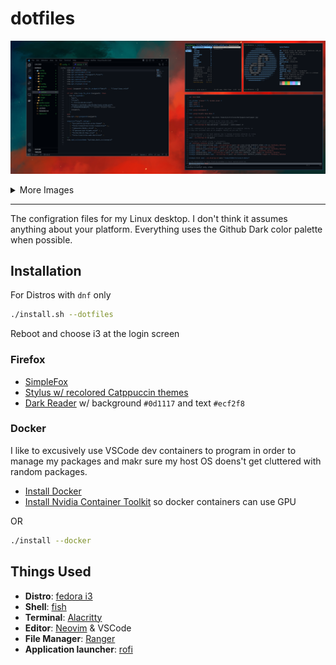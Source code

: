 # dotfiles

![desktop](previews/desktop.png)

<details>

<summary>More Images</summary>

</br>

![rofi](previews/rofi.png)

![wm](previews/wm.png)

</details>

---

The configration files for my Linux desktop. I don't think it assumes anything about your platform. Everything uses the Github Dark color palette when possible.

## Installation

For Distros with `dnf` only

```bash
./install.sh --dotfiles
```

Reboot and choose i3 at the login screen

### Firefox

* [SimpleFox](https://github.com/migueravila/SimpleFox)
* [Stylus w/ recolored Catppuccin themes](Stylus.md)
* [Dark Reader](https://addons.mozilla.org/en-US/firefox/addon/darkreader/) w/ background `#0d1117` and text `#ecf2f8`

### Docker

I like to excusively use VSCode dev containers to program in order to manage my packages and makr sure my host OS doens't get cluttered with random packages.

* [Install Docker](https://docs.docker.com/engine/install/fedora/)
* [Install Nvidia Container Toolkit](https://docs.nvidia.com/datacenter/cloud-native/container-toolkit/install-guide.html) so docker containers can use GPU

OR

```bash
./install --docker
```

## Things Used

- **Distro**: [fedora i3](https://spins.fedoraproject.org/i3/)
- **Shell**: [fish](https://fishshell.com/)
- **Terminal**: [Alacritty](https://github.com/alacritty/alacritty)
- **Editor**: [Neovim](https://neovim.io/) & VSCode
- **File Manager**: [Ranger](https://github.com/ranger/ranger)
- **Application launcher**: [rofi](https://github.com/davatorium/rofi)